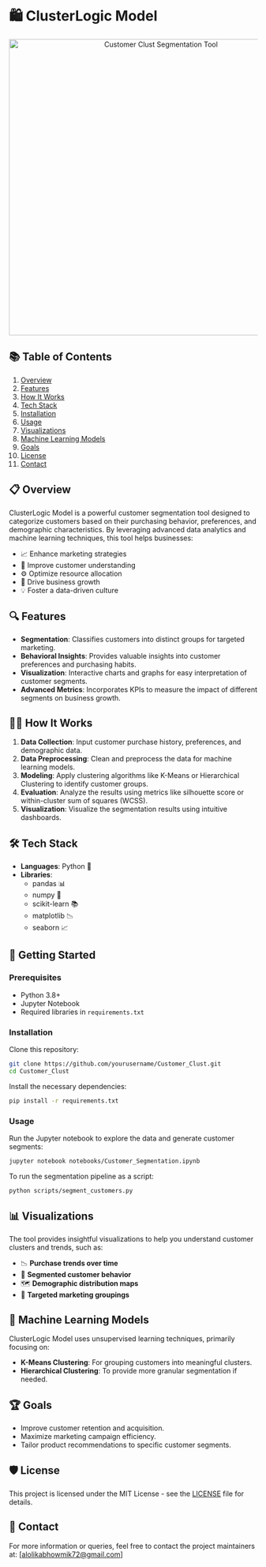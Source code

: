 # 🛍️ ClusterLogic Model

<p align="center">
  <img src="https://raw.githubusercontent.com/alo7lika/PyVerse/refs/heads/main/Machine_Learning/Customer%20Clust%20-%20Customer%20Segmentation%20Tool/Customer%20Clust%20-%20Segmentation%20Tool.png" alt="Customer Clust Segmentation Tool" width="600"/>
</p>


## 📚 Table of Contents
1. [Overview](#-overview)
2. [Features](#-features)
3. [How It Works](#-how-it-works)
4. [Tech Stack](#-tech-stack)
5. [Installation](#-installation)
6. [Usage](#-usage)
7. [Visualizations](#-visualizations)
8. [Machine Learning Models](#-machine-learning-models)
9. [Goals](#-goals)
10. [License](#-license)
11. [Contact](#-contact)


## 📋 Overview
ClusterLogic Model is a powerful customer segmentation tool designed to categorize customers based on their purchasing behavior, preferences, and demographic characteristics. By leveraging advanced data analytics and machine learning techniques, this tool helps businesses:

- 📈 Enhance marketing strategies
- 🧠 Improve customer understanding
- ⚙️ Optimize resource allocation
- 🚀 Drive business growth
- 💡 Foster a data-driven culture

## 🔍 Features
- **Segmentation**: Classifies customers into distinct groups for targeted marketing.
- **Behavioral Insights**: Provides valuable insights into customer preferences and purchasing habits.
- **Visualization**: Interactive charts and graphs for easy interpretation of customer segments.
- **Advanced Metrics**: Incorporates KPIs to measure the impact of different segments on business growth.

## 🧑‍💻 How It Works
1. **Data Collection**: Input customer purchase history, preferences, and demographic data.
2. **Data Preprocessing**: Clean and preprocess the data for machine learning models.
3. **Modeling**: Apply clustering algorithms like K-Means or Hierarchical Clustering to identify customer groups.
4. **Evaluation**: Analyze the results using metrics like silhouette score or within-cluster sum of squares (WCSS).
5. **Visualization**: Visualize the segmentation results using intuitive dashboards.

## 🛠️ Tech Stack
- **Languages**: Python 🐍
- **Libraries**: 
  - pandas 📊
  - numpy 🔢
  - scikit-learn 📚
  - matplotlib 📉
  - seaborn 📈

## 🚀 Getting Started

### Prerequisites
- Python 3.8+
- Jupyter Notebook
- Required libraries in `requirements.txt`

### Installation
Clone this repository:
```bash
git clone https://github.com/yourusername/Customer_Clust.git
cd Customer_Clust
```
Install the necessary dependencies:

```bash
pip install -r requirements.txt
```
### Usage
Run the Jupyter notebook to explore the data and generate customer segments:

```bash
jupyter notebook notebooks/Customer_Segmentation.ipynb
```
To run the segmentation pipeline as a script:

```bash
python scripts/segment_customers.py
```

## 📊 Visualizations
The tool provides insightful visualizations to help you understand customer clusters and trends, such as:

- 📉 **Purchase trends over time**
- 🧩 **Segmented customer behavior**
- 🗺️ **Demographic distribution maps**
- 🎯 **Targeted marketing groupings**

## 🧠 Machine Learning Models
ClusterLogic Model uses unsupervised learning techniques, primarily focusing on:

- **K-Means Clustering**: For grouping customers into meaningful clusters.
- **Hierarchical Clustering**: To provide more granular segmentation if needed.

## 🏆 Goals
- Improve customer retention and acquisition.
- Maximize marketing campaign efficiency.
- Tailor product recommendations to specific customer segments.

## 🛡️ License
This project is licensed under the MIT License - see the [LICENSE](LICENSE) file for details.

## 💬 Contact
For more information or queries, feel free to contact the project maintainers at: [alolikabhowmik72@gmail.com]


